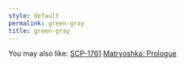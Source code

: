 ```yaml
---
style: default
permalink: green-gray
title: green-gray
---
```

You may also like:
[SCP-1761](http://scp-wiki.net/scp-1761)
[Matryoshka: Prologue](http://scp-wiki.net/matryoshka-prologue)